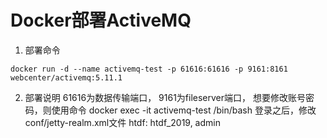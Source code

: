 # Docker部署ActiveMQ
1. 部署命令
```
docker run -d --name activemq-test -p 61616:61616 -p 9161:8161 webcenter/activemq:5.11.1
```
2. 部署说明
61616为数据传输端口， 9161为fileserver端口，
想要修改账号密码，则使用命令 docker exec -it activemq-test /bin/bash 登录之后，修改conf/jetty-realm.xml文件
htdf: htdf_2019, admin
